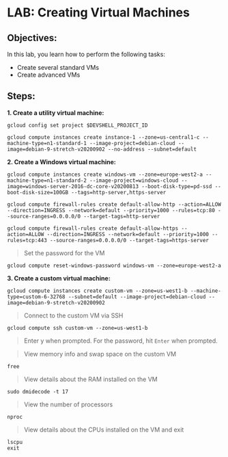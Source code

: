 # LAB: Creating Virtual Machines
## Objectives:

In this lab, you learn how to perform the following tasks:
* Create several standard VMs
* Create advanced VMs

## Steps:

**1. Create a utility virtual machine:**

```
gcloud config set project $DEVSHELL_PROJECT_ID

gcloud compute instances create instance-1 --zone=us-central1-c --machine-type=n1-standard-1 --image-project=debian-cloud --image=debian-9-stretch-v20200902 --no-address --subnet=default
```

**2. Create a Windows virtual machine:**

```
gcloud compute instances create windows-vm --zone=europe-west2-a --machine-type=n1-standard-2 --image-project=windows-cloud --image=windows-server-2016-dc-core-v20200813 --boot-disk-type=pd-ssd --boot-disk-size=100GB --tags=http-server,https-server

gcloud compute firewall-rules create default-allow-http --action=ALLOW --direction=INGRESS --network=default --priority=1000 --rules=tcp:80 --source-ranges=0.0.0.0/0 --target-tags=http-server

gcloud compute firewall-rules create default-allow-https --action=ALLOW --direction=INGRESS --network=default --priority=1000 --rules=tcp:443 --source-ranges=0.0.0.0/0 --target-tags=https-server
```

> Set the password for the VM

```
gcloud compute reset-windows-password windows-vm --zone=europe-west2-a
```

**3. Create a custom virtual machine:**

```
gcloud compute instances create custom-vm --zone=us-west1-b --machine-type=custom-6-32768 --subnet=default --image-project=debian-cloud --image=debian-9-stretch-v20200902
```
> Connect to the custom VM via SSH

```
gcloud compute ssh custom-vm --zone=us-west1-b
```
>Enter y when prompted. For the password, hit `Enter` when prompted.

> View memory info and swap space on the custom VM

```
free
```

>View details about the RAM installed on the VM

```
sudo dmidecode -t 17
```

>View the number of processors

```
nproc
```

>View details about the CPUs installed on the VM and exit

```
lscpu
exit
```
